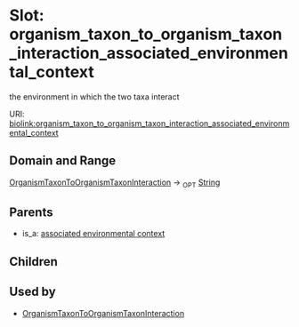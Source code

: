 
# Slot: organism_taxon_to_organism_taxon_interaction_associated_environmental_context


the environment in which the two taxa interact

URI: [biolink:organism_taxon_to_organism_taxon_interaction_associated_environmental_context](https://w3id.org/biolink/vocab/organism_taxon_to_organism_taxon_interaction_associated_environmental_context)


## Domain and Range

[OrganismTaxonToOrganismTaxonInteraction](OrganismTaxonToOrganismTaxonInteraction.md) &#8594;  <sub>OPT</sub> [String](types/String.md)

## Parents

 *  is_a: [associated environmental context](associated_environmental_context.md)

## Children


## Used by

 * [OrganismTaxonToOrganismTaxonInteraction](OrganismTaxonToOrganismTaxonInteraction.md)
